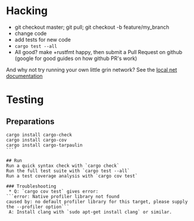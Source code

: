 # Hacking
 * git checkout master; git pull; git checkout -b feature/my_branch
 * change code
 * add tests for new code
 * `cargo test --all`
 * All good? make +rustfmt happy, then submit a Pull Request on github (google for good guides on how github PR's work)

And why not try running your own little grin network? See the [local net documentation](https://github.com/mimblewimble/grin/blob/master/doc/local_net.md)

# Testing

## Preparations

`````
cargo install cargo-check
cargo install cargo-cov
cargo install cargo-tarpaulin
````

## Run
Run a quick syntax check with `cargo check`
Run the full test suite with `cargo test --all`
Run a test coverage analysis with `cargo cov test`

### Troubleshooting
 * Q: `cargo cov test` gives error:
```error: Native profiler library not found
caused by: no default profiler library for this target, please supply the --profiler option```
 A: Install clang with `sudo apt-get install clang` or similar.

